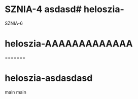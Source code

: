 SZNIA-4
asdasd# heloszia-
=======
SZNIA-6
# heloszia-AAAAAAAAAAAAA
=======
# heloszia-asdasdasd
main
main
